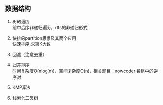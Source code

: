 ## 数据结构1. 树的遍历  前中后序非递归遍历，dfs的非递归形式2. 快排的partition思想及其两个应用  快速排序,求第K大数3. 回溯（注意去重）  4. 归并排序  时间复杂度O(nlog(n))，空间复杂度O(n)，相关题目：nowcoder 数组中的逆序对5. KMP算法6. 线索化二叉树
